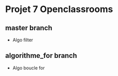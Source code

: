 # Projet 7 Openclassrooms

## master branch

- Algo filter

## algorithme_for branch

- Algo boucle for
